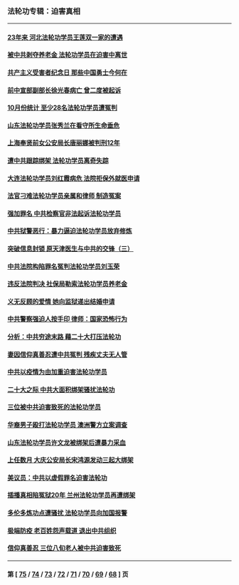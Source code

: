 ### 法轮功专辑：迫害真相
---
#### [23年来 河北法轮功学员王莲双一家的遭遇](../../pages/nf4379/n13863330.md?11130430) 
#### [被中共剥夺养老金 法轮功学员在迫害中离世](../../pages/nf4379/n13861877.md?11130430) 
#### [共产主义受害者纪念日 那些中国勇士今何在](../../pages/nf4379/n13861994.md?11130430) 
#### [前中宣部副部长徐光春病亡 曾二度被起诉](../../pages/nf4379/n13857638.md?11130430) 
#### [10月份统计 至少28名法轮功学员遭冤判](../../pages/nf4379/n13861128.md?11130430) 
#### [山东法轮功学员张秀兰在看守所生命垂危](../../pages/nf4379/n13860281.md?11130430) 
#### [上海奉贤前女公安局长唐丽娜被判刑12年](../../pages/nf4379/n13859528.md?11130430) 
#### [遭中共跟踪绑架 法轮功学员离奇失踪](../../pages/nf4379/n13856504.md?11130430) 
#### [大连法轮功学员刘红霞病危 法院拒保外就医申请](../../pages/nf4379/n13856678.md?11130430) 
#### [法官刁难法轮功学员亲属和律师 制造冤案](../../pages/nf4379/n13853873.md?11130430) 
#### [强加罪名 中共检察官非法起诉法轮功学员](../../pages/nf4379/n13852456.md?11130430) 
#### [中共狱警恶行：暴力逼迫法轮功学员放弃修炼](../../pages/nf4379/n13851207.md?11130430) 
#### [突破信息封锁 原天津医生与中共的交锋（三）](../../pages/nf4379/n13849718.md?11130430) 
#### [中共法院构陷罪名冤判法轮功学员刘玉荣](../../pages/nf4379/n13850139.md?11130430) 
#### [违反法院判决 社保局勒索法轮功学员养老金](../../pages/nf4379/n13847343.md?11130430) 
#### [义无反顾的爱情 她向监狱递出结婚申请](../../pages/nf4379/n13849716.md?11130430) 
#### [中共警察强迫人按手印 律师：国家恐怖行为](../../pages/nf4379/n13848797.md?11130430) 
#### [分析：中共穷途末路 藉二十大打压法轮功](../../pages/nf4379/n13847577.md?11130430) 
#### [妻因信仰真善忍遭中共冤判 残疾丈夫无人管](../../pages/nf4379/n13844598.md?11130430) 
#### [中共以疫情为由加重迫害法轮功学员](../../pages/nf4379/n13845591.md?11130430) 
#### [二十大之际 中共大面积绑架骚扰法轮功](../../pages/nf4379/n13846381.md?11130430) 
#### [三位被中共迫害致死的法轮功学员](../../pages/nf4379/n13843974.md?11130430) 
#### [华裔男子殴打法轮功学员 澳洲警方立案调查](../../pages/nf4379/n13843606.md?11130430) 
#### [山东法轮功学员许文龙被绑架后遭暴力采血](../../pages/nf4379/n13842524.md?11130430) 
#### [上任数月 大庆公安局长宋鸿源发动三起大绑架](../../pages/nf4379/n13841775.md?11130430) 
#### [美议员：中共以虚假罪名迫害法轮功](../../pages/nf4379/n13841083.md?11130430) 
#### [插播真相陷冤狱20年 兰州法轮功学员再遭绑架](../../pages/nf4379/n13840946.md?11130430) 
#### [多伦多炼功点遭骚扰 法轮功学员向加国报警](../../pages/nf4379/n13840401.md?11130430) 
#### [极端防疫 老百姓怨声载道 退出中共组织](../../pages/nf4379/n13840058.md?11130430) 
#### [信仰真善忍 三位八旬老人被中共迫害致死](../../pages/nf4379/n13838655.md?11130430) 

---
#### 第 [ [75](./75.md?11130430) / [74](./74.md?11130430) / [73](./73.md?11130430) / [72](./72.md?11130430) / [71](./71.md?11130430) / [70](./70.md?11130430) / [69](./69.md?11130430) / [68](./68.md?11130430) ] 页

